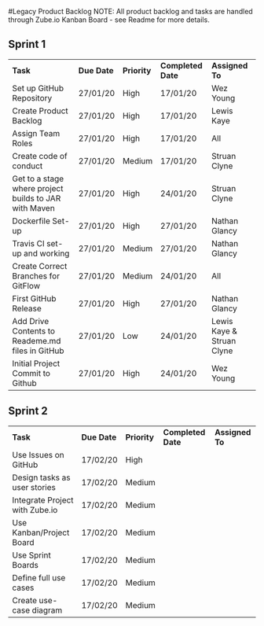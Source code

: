 #Legacy Product Backlog
NOTE: All product backlog and tasks are handled through Zube.io Kanban Board - see Readme for more details.   
## Sprint 1
<table>
  <tr>
   <td><strong>Task</strong>
   </td>
   <td><strong>Due Date</strong>
   </td>
   <td><strong>Priority</strong>
   </td>
   <td><strong>Completed Date</strong>
   </td>
   <td><strong>Assigned To</strong>
   </td>
  </tr>
  <tr>
   <td>Set up GitHub Repository
   </td>
   <td>27/01/20
   </td>
   <td>High
   </td>
   <td>17/01/20
   </td>
   <td>Wez Young
   </td>
  </tr>
  <tr>
   <td>Create Product Backlog
   </td>
   <td>27/01/20
   </td>
   <td>High
   </td>
   <td>17/01/20
   </td>
   <td>Lewis Kaye
   </td>
  </tr>
  <tr>
   <td>Assign Team Roles
   </td>
   <td>27/01/20
   </td>
   <td>High
   </td>
   <td>17/01/20
   </td>
   <td>All
   </td>
  </tr>
  <tr>
   <td>Create code of conduct
   </td>
   <td>27/01/20
   </td>
   <td>Medium
   </td>
   <td>17/01/20
   </td>
   <td>Struan Clyne
   </td>
  </tr>
  <tr>
   <td>Get to a stage where project builds to JAR with Maven
   </td>
   <td>27/01/20
   </td>
   <td>High
   </td>
   <td> 24/01/20
   </td>
   <td> Struan Clyne
   </td>
  </tr>
  <tr>
   <td>Dockerfile Set-up
   </td>
   <td>27/01/20
   </td>
   <td>High
   </td>
   <td>27/01/20
   </td>
   <td> Nathan Glancy
   </td>
  </tr>
  <tr>
   <td>Travis CI set-up and working
   </td>
   <td>27/01/20
   </td>
   <td>Medium
   </td>
   <td>27/01/20
   </td>
   <td> Nathan Glancy
   </td>
  </tr>
  <tr>
   <td>Create Correct Branches for GitFlow
   </td>
   <td>27/01/20
   </td>
   <td>Medium
   </td>
   <td> 24/01/20
   </td>
   <td> All
   </td>
  </tr>
  <tr>
   <td>First GitHub Release
   </td>
   <td>27/01/20
   </td>
   <td>High
   </td>
   <td>27/01/20
   </td>
   <td> Nathan Glancy
   </td>
  </tr>
  <tr>
   <td>Add Drive Contents to Reademe.md files in GitHub
   </td>
   <td>27/01/20
   </td>
   <td>Low
   </td>
   <td> 24/01/20
   </td>
   <td> Lewis Kaye & Struan Clyne
   </td>
  </tr>
  <tr>
   <td>Initial Project Commit to Github
   </td>
   <td>27/01/20
   </td>
   <td>High
   </td>
   <td>24/01/20
   </td>
   <td>Wez Young
   </td>
  </tr>
  
  <!-- Blank Row
  <tr>
   <td>
   </td>
   <td>
   </td>
   <td>
   </td>
   <td>
   </td>
   <td>
   </td>
  </tr>
  -->
  
</table>  

## Sprint 2
<table>  
<tr>
   <td><strong>Task</strong>
   </td>
   <td><strong>Due Date</strong>
   </td>
   <td><strong>Priority</strong>
   </td>
   <td><strong>Completed Date</strong>
   </td>
   <td><strong>Assigned To</strong>
   </td>
  </tr>
<tr>
   <td>Use Issues on GitHub
   </td>
   <td>17/02/20
   </td>
   <td>High
   </td>
   <td> 
   </td>
   <td>
   </td>
  </tr>
  <tr>
  <td>Design tasks as user stories
  </td>
  <td>17/02/20
  </td>
  <td>Medium
  </td>
  <td>
  </td>
  <td>
  </td>
  </tr>
  <tr>
 <td>Integrate Project with Zube.io
 </td>
 <td>17/02/20
 </td>
 <td>Medium
 </td>
 <td>
 </td>
 <td>
 </td>
</tr>
  <tr>
  <td>Use Kanban/Project Board
  </td>
  <td>17/02/20
  </td>
  <td>Medium
  </td>
  <td>
  </td>
  <td>
  </td>
  </tr>
  <tr>
  <td>Use Sprint Boards
  </td>
  <td>17/02/20
  </td>
  <td>Medium
  </td>
  <td>
  </td>
  <td>
  </td>
  </tr>
  <tr>
  <td>Define full use cases
  </td>
  <td>17/02/20
  </td>
  <td>Medium
  </td>
  <td>
  </td>
  <td>
  </td>
  </tr>
  <tr>
  <td>Create use-case diagram
  </td>
  <td>17/02/20
  </td>
  <td>Medium
  </td>
  <td>
  </td>
  <td>
  </td>
  </tr>
</table>  